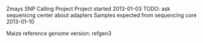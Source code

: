 Zmays SNP Calling Project
Project started 2013-01-03
TODO: ask sequenicng center about adapters
Samples expected from sequencing core 2013-01-10


Maize reference genome version: refgen3
